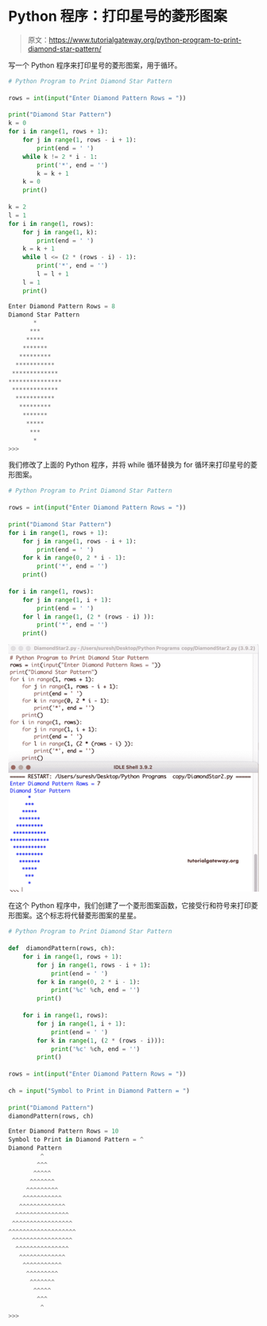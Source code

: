 # Python 程序：打印星号的菱形图案

> 原文：<https://www.tutorialgateway.org/python-program-to-print-diamond-star-pattern/>

写一个 Python 程序来打印星号的菱形图案，用于循环。

```py
# Python Program to Print Diamond Star Pattern

rows = int(input("Enter Diamond Pattern Rows = "))

print("Diamond Star Pattern") 
k = 0
for i in range(1, rows + 1):
    for j in range(1, rows - i + 1):
        print(end = ' ')
    while k != 2 * i - 1:
        print('*', end = '')
        k = k + 1
    k = 0
    print()

k = 2
l = 1
for i in range(1, rows):
    for j in range(1, k):
        print(end = ' ')
    k = k + 1
    while l <= (2 * (rows - i) - 1):
        print('*', end = '')
        l = l + 1
    l = 1
    print()
```

```py
Enter Diamond Pattern Rows = 8
Diamond Star Pattern
       *
      ***
     *****
    *******
   *********
  ***********
 *************
***************
 *************
  ***********
   *********
    *******
     *****
      ***
       *
>>> 
```

我们修改了上面的 Python 程序，并将 while 循环替换为 for 循环来打印星号的菱形图案。

```py
# Python Program to Print Diamond Star Pattern

rows = int(input("Enter Diamond Pattern Rows = "))

print("Diamond Star Pattern") 
for i in range(1, rows + 1):
    for j in range(1, rows - i + 1):
        print(end = ' ')
    for k in range(0, 2 * i - 1):
        print('*', end = '')
    print()

for i in range(1, rows):
    for j in range(1, i + 1):
        print(end = ' ')
    for l in range(1, (2 * (rows - i) )):
        print('*', end = '')
    print()
```

![Python Program to Print Diamond Star Pattern 2](img/06822cc2171710e99678e6203bd4ef95.png)

在这个 Python 程序中，我们创建了一个菱形图案函数，它接受行和符号来打印菱形图案。这个标志将代替菱形图案的星星。

```py
# Python Program to Print Diamond Star Pattern

def  diamondPattern(rows, ch):
    for i in range(1, rows + 1):
        for j in range(1, rows - i + 1):
            print(end = ' ')
        for k in range(0, 2 * i - 1):
            print('%c' %ch, end = '')
        print()

    for i in range(1, rows):
        for j in range(1, i + 1):
            print(end = ' ')
        for k in range(1, (2 * (rows - i))):
            print('%c' %ch, end = '')
        print()

rows = int(input("Enter Diamond Pattern Rows = "))

ch = input("Symbol to Print in Diamond Pattern = ")

print("Diamond Pattern")
diamondPattern(rows, ch)
```

```py
Enter Diamond Pattern Rows = 10
Symbol to Print in Diamond Pattern = ^
Diamond Pattern
         ^
        ^^^
       ^^^^^
      ^^^^^^^
     ^^^^^^^^^
    ^^^^^^^^^^^
   ^^^^^^^^^^^^^
  ^^^^^^^^^^^^^^^
 ^^^^^^^^^^^^^^^^^
^^^^^^^^^^^^^^^^^^^
 ^^^^^^^^^^^^^^^^^
  ^^^^^^^^^^^^^^^
   ^^^^^^^^^^^^^
    ^^^^^^^^^^^
     ^^^^^^^^^
      ^^^^^^^
       ^^^^^
        ^^^
         ^
>>> 
```